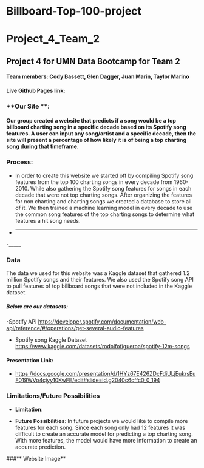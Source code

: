 # Billboard-Top-100-project

# **Project_4_Team_2**

## Project 4 for UMN Data Bootcamp for Team 2

#### **Team members:** Cody Bassett, Glen Dagger, Juan Marin, Taylor Marino

#### Live Github Pages link: 

### **Our Site **:

#### Our group created a website that predicts if a song would be a top billboard charting song in a specific decade based on its Spotify song features. A user can input any song/artist and a specific decade, then the site will present a percentage of how likely it is of being a top charting song during that timeframe. 

### **Process**:

- In order to create this website we started off by compiling Spotify song features from the top 100 charting songs in every decade from 1960-2010. While also gathering the Spotify song features for songs in each decade that were not top charting songs. After organizing the features for non charting and charting songs we created a database to store all of it. We then trained a machine learning model in every decade to use the common song features of the top charting songs to determine what features a hit song needs. 
- _____
-_____

### **Data**

The data we used for this website was a Kaggle dataset that gathered 1.2 million Spotify songs and their features. We also used the Spotify song API to pull features of top billboard songs that were not included in the Kaggle dataset. 

##### Below are our datasets:

-Spotify API 
 https://developer.spotify.com/documentation/web-api/reference/#/operations/get-several-audio-features
-  Spotify song Kaggle Dataset
https://www.kaggle.com/datasets/rodolfofigueroa/spotify-12m-songs

#### Presentation Link: 
- https://docs.google.com/presentation/d/1HYz67E426ZDcFdiULjEukrsEuF019WVo4cjyy10KwFE/edit#slide=id.g2040c6cffc0_0_194


### **Limitations/Future Possibilities**
- **Limitation**: 

- **Future Possibilities**: 
In future projects we would like to compile more features for each song. Since each song only had 12 features it was difficult to create an accurate model for predicting a top charting song. With more features, the model would have more information to create an accurate prediction. 

###** Website Image**


